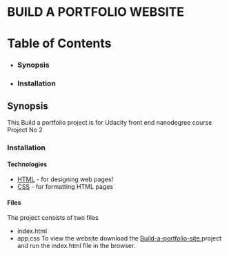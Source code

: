 # BUILD A PORTFOLIO WEBSITE

#  Table of Contents

  - ### Synopsis
  - ### Installation

## Synopsis
This Build a portfolio project is for Udacity front end nanodegree course Project No 2

### Installation
#### Technologies
* [HTML](https://www.w3schools.com/html/) - for designing web pages!
* [CSS](https://www.w3schools.com/css) - for formatting HTML pages
#### Files
The project consists of two files
- index.html
- app.css
To view the website  download the [Build-a-portfolio-site ](https://github.com/AbinayaBagavan/Build-a-portfolio-site) project and run the index.html file in the browser.